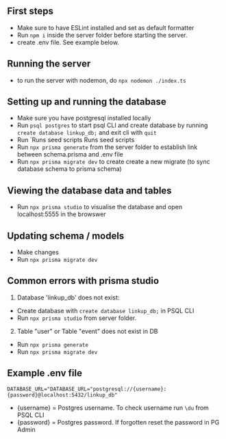 ## First steps
- Make sure to have ESLint installed and set as default formatter
- Run `npm i` inside the server folder before starting the server.
- create .env file. See example below.

## Running the server
- to run the server with nodemon, do `npx nodemon ./index.ts`

## Setting up and running the database
- Make sure you have postgresql installed locally
- Run `psql postgres` to start psql CLI and create database by running `create database linkup_db;` and exit cli with `quit`
- Run `Runs seed scripts
Runs seed scripts
- Run `npx prisma generate` from the server folder to establish link between schema.prisma and .env file
- Run `npx prisma migrate dev` to create create a new migrate (to sync database schema to prisma schema)

## Viewing the database data and tables
- Run `npx prisma studio` to visualise the database and open localhost:5555 in the browswer

## Updating schema / models
- Make changes
- Run  `npx prisma migrate dev`

## Common errors with prisma studio
1. Database 'linkup_db' does not exist:
- Create database with `create database linkup_db;` in PSQL CLI
- Run `npx prisma studio` from server folder.

2. Table "user" or Table "event" does not exist in DB
- Run `npx prisma generate`
- Run `npx prisma migrate dev`

## Example .env file
```
DATABASE_URL="DATABASE_URL="postgresql://{username}:{password}@localhost:5432/linkup_db"
```

- {username} = Postgres username. To check username run `\du` from PSQL CLI
- {password} = Postgres password. If forgotten reset the password in PG Admin